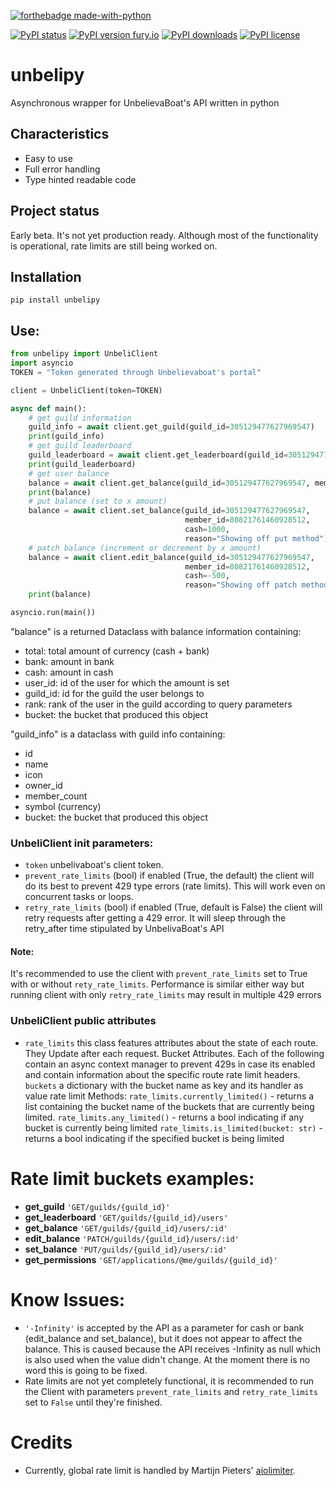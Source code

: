 [![forthebadge made-with-python](http://ForTheBadge.com/images/badges/made-with-python.svg)](https://www.python.org/)

[![PyPI status](https://img.shields.io/pypi/status/unbelipy.svg)](https://pypi.python.org/pypi/unbelipy/)
[![PyPI version fury.io](https://badge.fury.io/py/unbelipy.svg)](https://pypi.python.org/pypi/unbelipy/)
[![PyPI downloads](https://img.shields.io/pypi/dm/unbelipy.svg)](https://pypi.python.org/pypi/unbelipy/)
[![PyPI license](https://img.shields.io/pypi/l/unbelipy.svg)](https://pypi.python.org/pypi/unbelipy/)


# unbelipy
Asynchronous wrapper for UnbelievaBoat's API written in python

## Characteristics
- Easy to use
- Full error handling
- Type hinted readable code

## Project status
Early beta. It's not yet production ready. 
Although most of the functionality is operational, rate limits are still being worked on. 

## Installation

`pip install unbelipy`

## Use:

```python
from unbelipy import UnbeliClient
import asyncio
TOKEN = "Token generated through Unbelievaboat's portal"

client = UnbeliClient(token=TOKEN)

async def main():
    # get guild information
    guild_info = await client.get_guild(guild_id=305129477627969547)
    print(guild_info)
    # get guild leaderboard
    guild_leaderboard = await client.get_leaderboard(guild_id=305129477627969547)
    print(guild_leaderboard)
    # get user balance
    balance = await client.get_balance(guild_id=305129477627969547, member_id=80821761460928512)
    print(balance)
    # put balance (set to x amount)
    balance = await client.set_balance(guild_id=305129477627969547, 
                                       member_id=80821761460928512,
                                       cash=1000,
                                       reason="Showing off put method")
    # patch balance (increment or decrement by x amount)
    balance = await client.edit_balance(guild_id=305129477627969547, 
                                       member_id=80821761460928512,
                                       cash=-500,
                                       reason="Showing off patch method")
    print(balance)

asyncio.run(main())
```

"balance" is a returned Dataclass with balance information containing:
- total: total amount of currency (cash + bank)
- bank: amount in bank
- cash: amount in cash
- user_id: id of the user for which the amount is set
- guild_id: id for the guild the user belongs to
- rank: rank of the user in the guild according to query parameters
- bucket: the bucket that produced this object

"guild_info" is a dataclass with guild info containing:
- id
- name 
- icon
- owner_id  
- member_count  
- symbol (currency)
- bucket: the bucket that produced this object

### UnbeliClient init parameters:
- `token` unbelivaboat's client token.
- `prevent_rate_limits` (bool) if enabled (True, the default) the client will do its best 
  to prevent 429 type errors (rate limits). This will work even on concurrent tasks or loops.
- `retry_rate_limits` (bool) if enabled (True, default is False) the client will retry requests after 
  getting a 429 error. It will sleep through the retry_after time stipulated by UnbelivaBoat's API

#### Note:
It's recommended to use the client with `prevent_rate_limits` set to True with or without `rety_rate_limits`.
Performance is similar either way but running client with only `retry_rate_limits` may result in multiple 429 errors


### UnbeliClient public attributes
- `rate_limits` this class features attributes about the state of each route. They Update after each request. 
  Bucket Attributes. Each of the following contain an async context manager to prevent 429s in case its enabled and 
  contain information about the specific route rate limit headers.
    `buckets` a dictionary with the bucket name as key and its handler as value
  rate limit Methods:
    `rate_limits.currently_limited()` - returns a list containing the bucket name of the buckets that are currently 
    being limited. 
    `rate_limits.any_limited()` - returns a bool indicating if any bucket is currently being limited
    `rate_limits.is_limited(bucket: str)` - returns a bool indicating if the specified bucket is being limited

# Rate limit buckets examples:
- **get_guild** `'GET/guilds/{guild_id}'` 
- **get_leaderboard** `'GET/guilds/{guild_id}/users'`
- **get_balance** `'GET/guilds/{guild_id}/users/:id'`
- **edit_balance** `'PATCH/guilds/{guild_id}/users/:id'`
- **set_balance** `'PUT/guilds/{guild_id}/users/:id'`
- **get_permissions** `'GET/applications/@me/guilds/{guild_id}'`
  
# Know Issues:
- `'-Infinity'` is accepted by the API as a parameter for cash or bank (edit_balance and set_balance),
  but it does not appear to affect the balance. This is caused because the API receives -Infinity as null which is also 
  used when the value didn't change. At the moment there is no word this is going to be fixed.
- Rate limits are not yet completely functional, it is recommended to run the Client with parameters 
  `prevent_rate_limits` and `retry_rate_limits` set to `False` until they're finished.

  
# Credits
- Currently, global rate limit is handled by Martijn Pieters' [aiolimiter](https://github.com/mjpieters/aiolimiter).